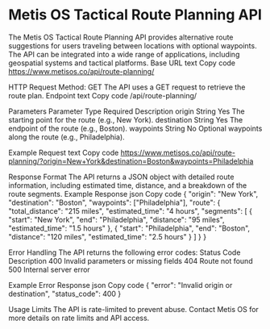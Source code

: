 # Metis OS Tactical Route Planning API
The Metis OS Tactical Route Planning API provides alternative route suggestions for users traveling between locations with optional waypoints. The API can be integrated into a wide range of applications, including geospatial systems and tactical platforms.
Base URL
text
Copy code
https://www.metisos.co/api/route-planning/

HTTP Request
Method: GET
The API uses a GET request to retrieve the route plan.
Endpoint
text
Copy code
/api/route-planning/

Parameters
Parameter
Type
Required
Description
origin
String
Yes
The starting point for the route (e.g., New York).
destination
String
Yes
The endpoint of the route (e.g., Boston).
waypoints
String
No
Optional waypoints along the route (e.g., Philadelphia).

Example Request
text
Copy code
https://www.metisos.co/api/route-planning/?origin=New+York&destination=Boston&waypoints=Philadelphia

Response Format
The API returns a JSON object with detailed route information, including estimated time, distance, and a breakdown of the route segments.
Example Response
json
Copy code
{
  "origin": "New York",
  "destination": "Boston",
  "waypoints": ["Philadelphia"],
  "route": {
    "total_distance": "215 miles",
    "estimated_time": "4 hours",
    "segments": [
      {
        "start": "New York",
        "end": "Philadelphia",
        "distance": "95 miles",
        "estimated_time": "1.5 hours"
      },
      {
        "start": "Philadelphia",
        "end": "Boston",
        "distance": "120 miles",
        "estimated_time": "2.5 hours"
      }
    ]
  }
}

Error Handling
The API returns the following error codes:
Status Code
Description
400
Invalid parameters or missing fields
404
Route not found
500
Internal server error

Example Error Response
json
Copy code
{
  "error": "Invalid origin or destination",
  "status_code": 400
}

Usage Limits
The API is rate-limited to prevent abuse. Contact Metis OS for more details on rate limits and API access.

